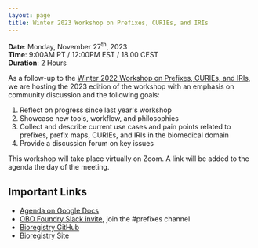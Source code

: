 ```yaml
---
layout: page
title: Winter 2023 Workshop on Prefixes, CURIEs, and IRIs
---
```


**Date**: Monday, November 27<sup>th</sup>, 2023<br />**Time**: 9:00AM PT / 12:00PM EST / 18.00 CEST<br />**Duration**: 2 Hours

As a follow-up to the [Winter 2022 Workshop on Prefixes, CURIEs, and IRIs](WPCI2022.md),
we are hosting the 2023 edition of the workshop with an emphasis on community discussion
and the following goals:

1. Reflect on progress since last year's workshop
2. Showcase new tools, workflow, and philosophies
3. Collect and describe current use cases and pain points related to prefixes, prefix maps, CURIEs, and IRIs in the
   biomedical domain
4. Provide a discussion forum on key issues

This workshop will take place virtually on Zoom. A link will be added to the agenda the day of the meeting.

## Important Links

- [Agenda on Google Docs](https://bit.ly/wpci2023)
- [OBO Foundry Slack invite](https://obo-communitygroup.slack.com/archives/C023P0Z304T), join the #prefixes channel
- [Bioregistry GitHub](https://github.com/biopragmatics/bioregistry)
- [Bioregistry Site](https://bioregistry.io)
